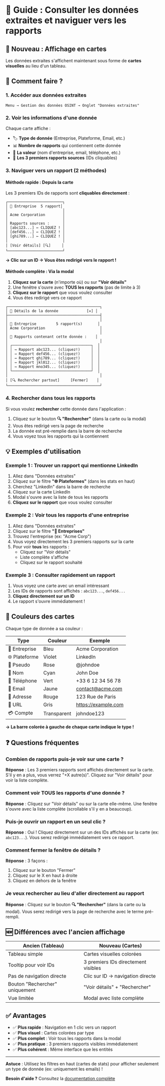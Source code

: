 # 📖 Guide : Consulter les données extraites et naviguer vers les rapports

## 🎯 Nouveau : Affichage en cartes

Les données extraites s'affichent maintenant sous forme de **cartes visuelles** au lieu d'un tableau.

## 🚀 Comment faire ?

### 1. Accéder aux données extraites

```
Menu → Gestion des données OSINT → Onglet "Données extraites"
```

### 2. Voir les informations d'une donnée

Chaque carte affiche :

- 🏷️ **Type de donnée** (Entreprise, Plateforme, Email, etc.)
- 📊 **Nombre de rapports** qui contiennent cette donnée
- 📝 **La valeur** (nom d'entreprise, email, téléphone, etc.)
- 📄 **Les 3 premiers rapports sources** (IDs cliquables)

### 3. Naviguer vers un rapport (2 méthodes)

#### Méthode rapide : Depuis la carte

Les 3 premiers IDs de rapports sont **cliquables directement** :

```
┌─────────────────────────┐
│ 🏢 Entreprise  5 rapport│
│                         │
│ Acme Corporation        │
│                         │
│ Rapports sources :      │
│ [abc123...] ← CLIQUEZ ! │
│ [def456...] ← CLIQUEZ ! │
│ [ghi789...] ← CLIQUEZ ! │
│                         │
│ [Voir détails] [🔍]     │
└─────────────────────────┘
```

**→ Clic sur un ID → Vous êtes redirigé vers le rapport !**

#### Méthode complète : Via la modal

1. **Cliquez sur la carte** (n'importe où) ou sur **"Voir détails"**
2. Une fenêtre s'ouvre avec **TOUS les rapports** (pas de limite à 3)
3. **Cliquez sur le rapport** que vous voulez consulter
4. Vous êtes redirigé vers ce rapport

```
┌──────────────────────────────────────────┐
│ 🏢 Détails de la donnée             [✕] │
├──────────────────────────────────────────┤
│                                          │
│ 🏢 Entreprise         5 rapport(s)       │
│ Acme Corporation                         │
│                                          │
│ 📄 Rapports contenant cette donnée :    │
│                                          │
│ ┌────────────────────────────────────┐  │
│ │ → Rapport abc123... (cliquez!)     │  │
│ │ → Rapport def456... (cliquez!)     │  │
│ │ → Rapport ghi789... (cliquez!)     │  │
│ │ → Rapport jkl012... (cliquez!)     │  │
│ │ → Rapport mno345... (cliquez!)     │  │
│ └────────────────────────────────────┘  │
│                                          │
│ [🔍 Rechercher partout]     [Fermer]    │
└──────────────────────────────────────────┘
```

### 4. Rechercher dans tous les rapports

Si vous voulez **rechercher** cette donnée dans l'application :

1. Cliquez sur le bouton **🔍 "Rechercher"** (dans la carte ou la modal)
2. Vous êtes redirigé vers la page de recherche
3. La donnée est pré-remplie dans la barre de recherche
4. Vous voyez tous les rapports qui la contiennent

## 💡 Exemples d'utilisation

### Exemple 1 : Trouver un rapport qui mentionne LinkedIn

1. Allez dans "Données extraites"
2. Cliquez sur le filtre **"🌐 Plateformes"** (dans les stats en haut)
3. Cherchez "LinkedIn" dans la barre de recherche
4. Cliquez sur la carte LinkedIn
5. Modal s'ouvre avec la liste de tous les rapports
6. **Cliquez sur le rapport** que vous voulez consulter

### Exemple 2 : Voir tous les rapports d'une entreprise

1. Allez dans "Données extraites"
2. Cliquez sur le filtre **"🏢 Entreprises"**
3. Trouvez l'entreprise (ex: "Acme Corp")
4. Vous voyez directement les 3 premiers rapports sur la carte
5. Pour voir **tous** les rapports :
   - Cliquez sur "Voir détails"
   - Liste complète s'affiche
   - Cliquez sur le rapport souhaité

### Exemple 3 : Consulter rapidement un rapport

1. Vous voyez une carte avec un email intéressant
2. Les IDs de rapports sont affichés : `abc123...`, `def456...`
3. **Cliquez directement sur un ID**
4. Le rapport s'ouvre immédiatement !

## 🎨 Couleurs des cartes

Chaque type de donnée a sa couleur :

| Type          | Couleur     | Exemple             |
| ------------- | ----------- | ------------------- |
| 🏢 Entreprise | Bleu        | Acme Corporation    |
| 🌐 Plateforme | Violet      | LinkedIn            |
| 👤 Pseudo     | Rose        | @johndoe            |
| 👥 Nom        | Cyan        | John Doe            |
| 📱 Téléphone  | Vert        | +33 6 12 34 56 78   |
| 📧 Email      | Jaune       | contact@acme.com    |
| 📍 Adresse    | Rouge       | 123 Rue de Paris    |
| 🔗 URL        | Gris        | https://example.com |
| 💳 Compte     | Transparent | johndoe123          |

**→ La barre colorée à gauche de chaque carte indique le type !**

## ❓ Questions fréquentes

### Combien de rapports puis-je voir sur une carte ?

**Réponse** : Les 3 premiers rapports sont affichés directement sur la carte. S'il y en a plus, vous verrez "+X autre(s)". Cliquez sur "Voir détails" pour voir la liste complète.

### Comment voir TOUS les rapports d'une donnée ?

**Réponse** : Cliquez sur "Voir détails" ou sur la carte elle-même. Une fenêtre s'ouvre avec la liste complète (scrollable s'il y en a beaucoup).

### Puis-je ouvrir un rapport en un seul clic ?

**Réponse** : Oui ! Cliquez directement sur un des IDs affichés sur la carte (ex: `abc123...`). Vous serez redirigé immédiatement vers ce rapport.

### Comment fermer la fenêtre de détails ?

**Réponse** : 3 façons :

1. Cliquez sur le bouton "Fermer"
2. Cliquez sur le X en haut à droite
3. Cliquez en dehors de la fenêtre

### Je veux rechercher au lieu d'aller directement au rapport

**Réponse** : Cliquez sur le bouton **🔍 "Rechercher"** (dans la carte ou la modal). Vous serez redirigé vers la page de recherche avec le terme pré-rempli.

## 🆕 Différences avec l'ancien affichage

| Ancien (Tableau)               | Nouveau (Cartes)                    |
| ------------------------------ | ----------------------------------- |
| Tableau simple                 | Cartes visuelles colorées           |
| Tooltip pour voir IDs          | 3 premiers IDs directement visibles |
| Pas de navigation directe      | Clic sur ID → navigation directe    |
| Bouton "Rechercher" uniquement | "Voir détails" + "Rechercher"       |
| Vue limitée                    | Modal avec liste complète           |

## ✅ Avantages

- ✅ **Plus rapide** : Navigation en 1 clic vers un rapport
- ✅ **Plus visuel** : Cartes colorées par type
- ✅ **Plus complet** : Voir tous les rapports dans la modal
- ✅ **Plus pratique** : 3 premiers rapports visibles immédiatement
- ✅ **Plus cohérent** : Même interface que les entités

---

**Astuce** : Utilisez les filtres en haut (cartes de stats) pour afficher seulement un type de donnée (ex: uniquement les emails) !

**Besoin d'aide ?** Consultez la [documentation complète](FEATURE-EXTRACTED-DATA-DISPLAY.md)

